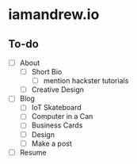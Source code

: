 # iamandrew.io

## To-do
- [ ] About
  - [ ] Short Bio
    - [ ] mention hackster tutorials
  - [ ] Creative Design

- [ ] Blog
  - [ ] IoT Skateboard
  - [ ] Computer in a Can
  - [ ] Business Cards
  - [ ] Design
  - [ ] Make a post

- [ ] Resume
